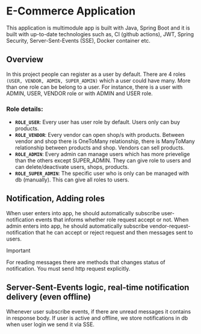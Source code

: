 # E-Commerce Application 
This application is multimodule app is built with Java, Spring Boot and it is built with up-to-date technologies such as, CI (github actions), JWT, Spring Security, Server-Sent-Events (SSE), Docker container etc.
## Overview
In this project people can register as a user by default. There are 4 roles `(USER, VENDOR, ADMIN, SUPER_ADMIN)` which a user could have many. More than one role can be belong to a user. For instance, there is a user with ADMIN, USER, VENDOR role or with ADMIN and USER role.
### Role details:
- **`ROLE_USER`**: Every user has user role by default. Users only can buy products.
- **`ROLE_VENDOR`**: Every vendor can open shop/s with products. Between vendor and shop there is OneToMany relationship, there is ManyToMany relationship between products and shop. Vendors can sell products.
- **`ROLE_ADMIN`**: Every admin can manage users which has more prievelige than the others except SUPER_ADMIN. They can give role to users and can delete/deactivate users, shops, products.
- **`ROLE_SUPER_ADMIN`**: The specific user who is only can be managed with db (manually). This can give all roles to users.
## Notification, Adding roles
When user enters into app, he should automatically subscribe user-notification events that informs whether role request accept or not.
When admin enters into app, he should automatically subscribe vendor-request-notification that he can accept or reject request and then messages sent to users.
> [!IMPORTANT]
> For reading messages there are methods that changes status of notification. You must send http request explicitly.
## Server-Sent-Events logic, real-time notification delivery (even offline)
Whenever user subscribe events, if there are unread messages it contains in response body. If user is active and offline, we store notifications in db when user login we send it via SSE. 
